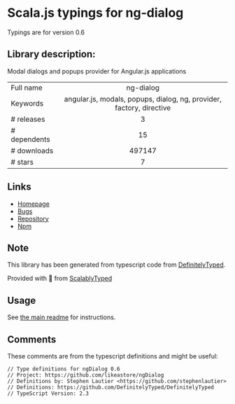 
# Scala.js typings for ng-dialog

Typings are for version 0.6

## Library description:
Modal dialogs and popups provider for Angular.js applications

|                    |                 |
| ------------------ | :-------------: |
| Full name          | ng-dialog |
| Keywords           | angular.js, modals, popups, dialog, ng, provider, factory, directive |
| # releases         | 3 |
| # dependents       | 15 |
| # downloads        | 497147 |
| # stars            | 7 |

## Links
- [Homepage](https://github.com/likeastore/ngDialog)
- [Bugs](https://github.com/likeastore/ngDialog/issues)
- [Repository](https://github.com/likeastore/ngDialog)
- [Npm](https://www.npmjs.com/package/ng-dialog)
    


## Note
This library has been generated from typescript code from [DefinitelyTyped](https://definitelytyped.org).

Provided with :purple_heart: from [ScalablyTyped](https://github.com/oyvindberg/ScalablyTyped)

## Usage
See [the main readme](../../readme.md) for instructions.

## Comments

These comments are from the typescript definitions and might be useful:
```
// Type definitions for ngDialog 0.6
// Project: https://github.com/likeastore/ngDialog
// Definitions by: Stephen Lautier <https://github.com/stephenlautier>
// Definitions: https://github.com/DefinitelyTyped/DefinitelyTyped
// TypeScript Version: 2.3

```

